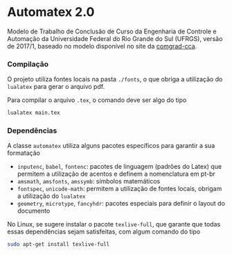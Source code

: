 # Automatex 2.0

Modelo de Trabalho de Conclusão de Curso da Engenharia de Controle e Automação da Universidade Federal do Rio Grande do Sul (UFRGS), versão de 2017/1, baseado no modelo disponível no site da [comgrad-cca](http://www.ufrgs.br/comgrad-cca/formularios/tcc/modelo-tcc-word-1/at_download/file).

### Compilação

O projeto utiliza fontes locais na pasta `./fonts`, o que obriga a utilização do `lualatex` para gerar o arquivo pdf.

Para compilar o arquivo `.tex`, o comando deve ser algo do tipo
```bash
lualatex main.tex
```

### Dependências

A classe `automatex` utiliza alguns pacotes específicos para garantir a sua formatação
* `inputenc`, `babel`, `fontenc`: pacotes de linguagem (padrões do Latex) que permitem a utilização de acentos e definem a nomenclatura em pt-br
* `amsmath`, `amsfonts`, `amssymb`: símbolos matemáticos
* `fontspec`, `unicode-math`: permitem a utilização de fontes locais, obrigam a utilização do `lualatex`
* `geometry`, `microtype`, `fancyhdr`: pacotes especiais para definir o layout do documento

No Linux, se sugere instalar o pacote `texlive-full`, que garante que todas essas dependências sejam satisfeitas, com algum comando do tipo
```bash
sudo apt-get install texlive-full
```
